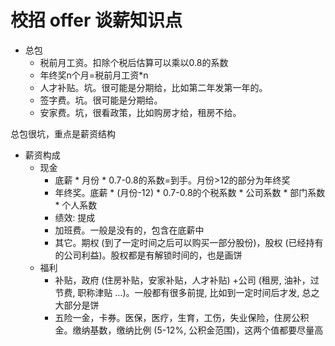 # 校招 offer 谈薪知识点

* 总包
	* 税前月工资。扣除个税后估算可以乘以0.8的系数
	* 年终奖n个月=税前月工资*n
	* 人才补贴。坑。很可能是分期给，比如第二年发第一年的。
	* 签字费。坑。很可能是分期给。
	* 安家费。坑，很看政策，比如购房才给，租房不给。

总包很坑，重点是薪资结构

* 薪资构成
	* 现金
		* 底薪 * 月份 * 0.7-0.8的系数=到手。月份>12的部分为年终奖
		* 年终奖。底薪 * (月份-12) * 0.7-0.8的个税系数 * 公司系数 * 部门系数 * 个人系数
		* 绩效: 提成
		* 加班费。一般是没有的，包含在底薪中
		* 其它。期权 (到了一定时间之后可以购买一部分股份)，股权 (已经持有的公司利益)。股权都是有解锁时间的，也是画饼
	* 福利
		* 补贴，政府 (住房补贴，安家补贴，人才补贴) +公司 (租房, 油补，过节费, 职称津贴 ...)。一般都有很多前提, 比如到一定时间后才发, 总之大部分是饼
		* 五险一金，卡券。医保，医疗，生育，工伤，失业保险，住房公积金。缴纳基数，缴纳比例 (5-12%, 公积金范围)，这两个值都要尽量高
<!--stackedit_data:
eyJoaXN0b3J5IjpbMTYyODg1NTg3MywxMTAzNjA2Nzk5XX0=
-->